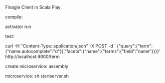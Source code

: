 

Finagle Client in Scala Play

compile:

activator run

test:

curl -H "Content-Type: application/json" -X POST -d ' {"query":{"term":{"name.autocomplete":"d"}},"facets":{"name":{"terms":{"field":"name"}}}}' http://localhost:9000/term

create microservice:
assembly

microservice:
sh startserver.sh